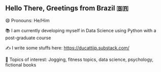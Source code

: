 ## Hello There, Greetings from Brazil :brazil:

:smile: Pronouns: He/Him

:books: I am currently developing myself in Data Science using Python with a post-graduate course

:writing_hand: I write some stuffs here:   https://ducattijp.substack.com/

:art: Topics of interest: Jogging, fitness topics, data science, psychology, fictional books



